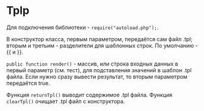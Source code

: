 # Tplp

Для подключения библиотеки - `require("autoload.php");`.

В конструктор класса, первым параметром, 
передаётся сам файл .tpl; вторым и третьим -
разделители для шаблонных строк. По умолчанию - {{ и }}.

`public function render()` - массив, или строка входных
данных в первый параметр (см. тест), для подставления
значений в шаблон .tpl файла. Если нужно сразу вывести
результат, то вторым параметром передаётся true.

Функция `returnTpl()` выводит содержимое .tpl файла.
Функция `clearTpl()` очищает .tpl файл с конструктора.